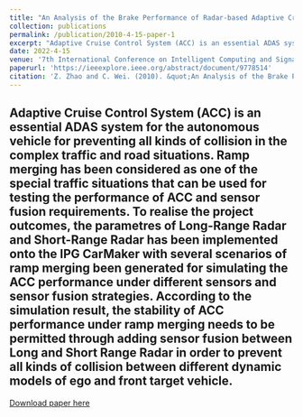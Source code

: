 ```yaml
---
title: "An Analysis of the Brake Performance of Radar-based Adaptive Cruise Control During Ramp Merging on Simulation Software"
collection: publications
permalink: /publication/2010-4-15-paper-1
excerpt: "Adaptive Cruise Control System (ACC) is an essential ADAS system for the autonomous vehicle for preventing all kinds of collision in the complex traffic and road situations. Ramp merging has been considered as one of the special traffic situations that can be used for testing the performance of ACC and sensor fusion requirements. To realise the project outcomes, the parametres of Long-Range Radar and Short-Range Radar has been implemented onto the IPG CarMaker with several scenarios of ramp merging been generated for simulating the ACC performance under different sensors and sensor fusion strategies. According to the simulation result, the stability of ACC performance under ramp merging needs to be permitted through adding sensor fusion between Long and Short Range Radar in order to prevent all kinds of collision between different dynamic models of ego and front target vehicle."
date: 2022-4-15
venue: '7th International Conference on Intelligent Computing and Signal Processing (ICSP)'
paperurl: 'https://ieeexplore.ieee.org/abstract/document/9778514'
citation: 'Z. Zhao and C. Wei. (2010). &quot;An Analysis of the Brake Performance of Radar-based Adaptive Cruise Control During Ramp Merging on Simulation Software.&quot; <i>2022 7th International Conference on Intelligent Computing and Signal Processing (ICSP), Xi'an, China, 2022</i>. pp. 1112-1115.'
---
```

Adaptive Cruise Control System (ACC) is an essential ADAS system for the autonomous vehicle for preventing all kinds of collision in the complex traffic and road situations. Ramp merging has been considered as one of the special traffic situations that can be used for testing the performance of ACC and sensor fusion requirements. To realise the project outcomes, the parametres of Long-Range Radar and Short-Range Radar has been implemented onto the IPG CarMaker with several scenarios of ramp merging been generated for simulating the ACC performance under different sensors and sensor fusion strategies. According to the simulation result, the stability of ACC performance under ramp merging needs to be permitted through adding sensor fusion between Long and Short Range Radar in order to prevent all kinds of collision between different dynamic models of ego and front target vehicle.
---
[Download paper here](http://ChuhengWei.github.io/files/paper1.pdf)

